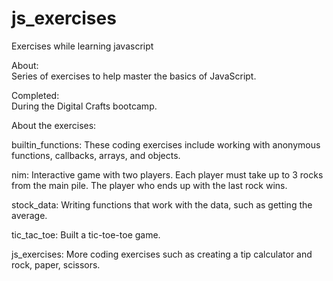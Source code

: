 # js_exercises
Exercises while learning javascript

About: <br>
Series of exercises to help master the basics of JavaScript.

Completed: <br>
During the Digital Crafts bootcamp.

About the exercises: <br>

builtin_functions: These coding exercises include working with anonymous functions, callbacks, arrays, and objects.

nim: Interactive game with two players. Each player must take up to 3 rocks from the main pile. The player who ends up with the last rock wins.

stock_data: Writing functions that work with the data, such as getting the average.

tic_tac_toe: Built a tic-toe-toe game.

js_exercises: More coding exercises such as creating a tip calculator and rock, paper, scissors.
